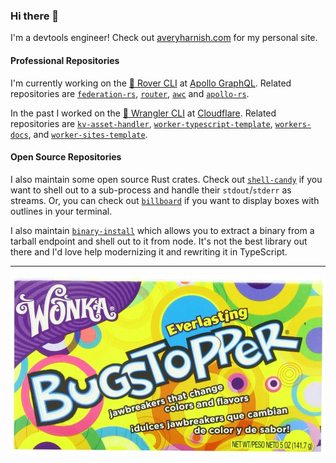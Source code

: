 ### Hi there 👋

I'm a devtools engineer! Check out [averyharnish.com](https://averyharnish.com) for my personal site.

#### Professional Repositories

I'm currently working on the [🤖 Rover CLI](https://github.com/apollographql/rover) at [Apollo GraphQL](https://apollographql.com). Related repositories are [`federation-rs`](https://github.com/apollographql/federation-rs), [`router`](https://github.com/apollographql/router), [`awc`](https://github.com/apollographql/awc) and [`apollo-rs`](https://github.com/apollographql/apollo-rs).

In the past I worked on the [🤠 Wrangler CLI](https://github.com/cloudflare/wrangler) at [Cloudflare](https://cloudflare.com). Related repositories are [`kv-asset-handler`](https://github.com/cloudflare/kv-asset-handler), [`worker-typescript-template`](https://github.com/cloudflare/worker-typescript-template), [`workers-docs`](https://github.com/cloudflare/workers-docs), and [`worker-sites-template`](https://github.com/cloudflare/worker-sites-template).

#### Open Source Repositories

I also maintain some open source Rust crates. Check out [`shell-candy`](https://github.com/EverlastingBugstopper/shell-candy) if you want to shell out to a sub-process and handle their `stdout`/`stderr` as streams. Or, you can check out [`billboard`](https://github.com/EverlastingBugstopper/billboard) if you want to display boxes with outlines in your terminal.

I also maintain [`binary-install`](https://github.com/EverlastingBugstopper/binary-install) which allows you to extract a binary from a tarball endpoint and shell out to it from node. It's not the best library out there and I'd love help modernizing it and rewriting it in TypeScript.

---

![A photoshopped box of Everlasting Gobstoppers that says EverlastingBugstopper instead](./everlastingbugstopper.png)
